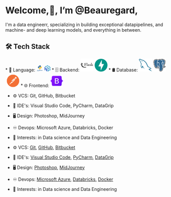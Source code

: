 <H1><B> Welcome,👋, I’m @Beauregard,</B></H1>
I'm a data engineerr, specializing in building exceptional datapipelines, and machine- and deep learning models, and everything in between.

<H2>🛠 Tech Stack</H2>
* 📜 Language: <img src="https://github.com/devicons/devicon/blob/master/icons/python/python-original-wordmark.svg" title="Python" alt="Python" width="20" height="20"/>&nbsp;<img src="https://github.com/devicons/devicon/blob/master/icons/numpy/numpy-original.svg" title="Numpy" alt="sf" width="20" height="20"/>
* 🗄 Backend: <img src="https://github.com/devicons/devicon/blob/master/icons/flask/flask-original-wordmark.svg" title="Flask" alt="Flask" width="40" height="40"/>&nbsp;<img src="https://github.com/devicons/devicon/blob/master/icons/fastapi/fastapi-original.svg" title="FastAPI" alt="FastAPI" width="40" height="40"/>
* 🛢 Database: <img src="https://github.com/devicons/devicon/blob/master/icons/mysql/mysql-original.svg" title="MySQL" alt="MySQL" width="40" height="40"/>&nbsp;<img src="https://github.com/devicons/devicon/blob/master/icons/postgresql/postgresql-original.svg" title="postgresql" alt="postgresql" width="40" height="40"/>&nbsp;<img src="https://github.com/devicons/devicon/blob/master/icons/postman/postman-original.svg" title="postman" alt="postman" width="40" height="40"/>
* 🌐 Frontend: <img src="https://github.com/devicons/devicon/blob/master/icons/bootstrap/bootstrap-original.svg" title="bootstrap" alt="bootstrap" width="40" height="40"/>


* ⚙️ VCS: Git, GitHub, Bitbucket
* 🔧 IDE's:     Visual Studio Code, PyCharm, DataGrip<br>
* 🖥 Design:    Photoshop, MidJourney<br>
* ♾️ Devops:    Microsoft Azure, Databricks, Docker<br>
* 👀 Interests: in Data science and Data Engineering<br>




 * ⚙️ VCS: [Git](https://git-scm.com/), [GitHub](https://github.com/), [Bitbucket](https://bitbucket.org/)
* 🔧 IDE's: [Visual Studio Code](https://code.visualstudio.com/), [PyCharm](https://www.jetbrains.com/pycharm/), [DataGrip](https://www.jetbrains.com/datagrip/)
* 🖥 Design: [Photoshop](https://www.adobe.com/products/photoshop.html), [MidJourney](https://www.midjourney.com/)
* ♾️ Devops: [Microsoft Azure](https://azure.microsoft.com/), [Databricks](https://databricks.com/), [Docker](https://www.docker.com/)
* 👀 Interests: in Data science and Data Engineering
  



<!---
Beauregards/Beauregards is a ✨ special ✨ repository because its `README.md` (this file) appears on your GitHub profile.
You can click the Preview link to take a look at your changes.
--->
